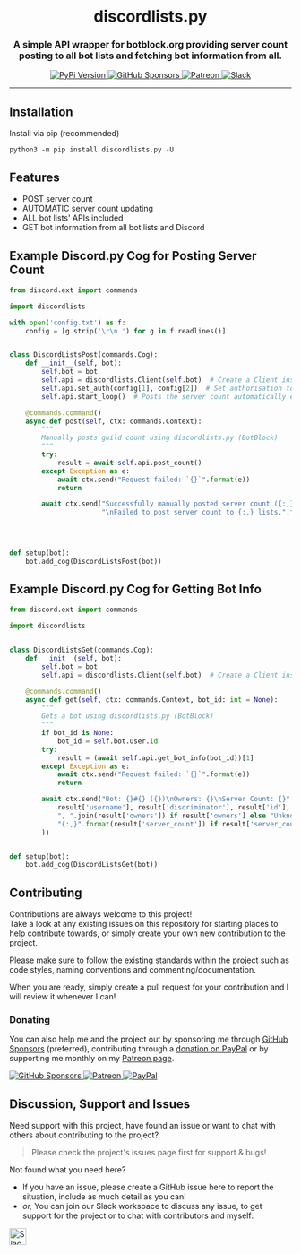 <!-- Source: https://github.com/MattIPv4/template/blob/master/README.md -->

<!-- Title -->
<h1 align="center" id="discordlistspy">
    discordlists.py
</h1>

<!-- Tag line -->
<h3 align="center">A simple API wrapper for botblock.org providing server count posting to all bot lists and fetching bot information from all.</h3>

<!-- Badges -->
<p align="center">
    <a href="https://pypi.org/project/discordlists.py/" target="_blank">
        <img src="https://img.shields.io/pypi/v/discordlists.py.svg?style=flat-square" alt="PyPi Version"/>
    </a>
    <a href="https://github.com/users/MattIPv4/sponsorship" target="_blank">
        <img src="https://img.shields.io/badge/GitHub%20Sponsors-MattIPv4-blue.svg?style=flat-square" alt="GitHub Sponsors"/>
    </a>
    <a href="http://patreon.mattcowley.co.uk/" target="_blank">
        <img src="https://img.shields.io/badge/Patreon-IPv4-blue.svg?style=flat-square" alt="Patreon"/>
    </a>
    <a href="http://slack.mattcowley.co.uk/" target="_blank">
        <img src="https://img.shields.io/badge/Slack-MattIPv4-blue.svg?style=flat-square" alt="Slack"/>
    </a>
</p>

----

<!-- Content -->
## Installation

Install via pip (recommended)

```Shell
python3 -m pip install discordlists.py -U
```

## Features

* POST server count
* AUTOMATIC server count updating
* ALL bot lists' APIs included
* GET bot information from all bot lists and Discord

## Example Discord.py Cog for Posting Server Count

```Python
from discord.ext import commands

import discordlists

with open('config.txt') as f:
    config = [g.strip('\r\n ') for g in f.readlines()]


class DiscordListsPost(commands.Cog):
    def __init__(self, bot):
        self.bot = bot
        self.api = discordlists.Client(self.bot)  # Create a Client instance
        self.api.set_auth(config[1], config[2])  # Set authorisation token for a bot list
        self.api.start_loop()  # Posts the server count automatically every 30 minutes

    @commands.command()
    async def post(self, ctx: commands.Context):
        """
        Manually posts guild count using discordlists.py (BotBlock)
        """
        try:
            result = await self.api.post_count()
        except Exception as e:
            await ctx.send("Request failed: `{}`".format(e))
            return

        await ctx.send("Successfully manually posted server count ({:,}) to {:,} lists."
                       "\nFailed to post server count to {:,} lists.".format(self.api.server_count,
                                                                             len(result["success"].keys()),
                                                                             len(result["failure"].keys())))


def setup(bot):
    bot.add_cog(DiscordListsPost(bot))

```

## Example Discord.py Cog for Getting Bot Info

```Python
from discord.ext import commands

import discordlists


class DiscordListsGet(commands.Cog):
    def __init__(self, bot):
        self.bot = bot
        self.api = discordlists.Client(self.bot)  # Create a Client instance

    @commands.command()
    async def get(self, ctx: commands.Context, bot_id: int = None):
        """
        Gets a bot using discordlists.py (BotBlock)
        """
        if bot_id is None:
            bot_id = self.bot.user.id
        try:
            result = (await self.api.get_bot_info(bot_id))[1]
        except Exception as e:
            await ctx.send("Request failed: `{}`".format(e))
            return

        await ctx.send("Bot: {}#{} ({})\nOwners: {}\nServer Count: {}".format(
            result['username'], result['discriminator'], result['id'],
            ", ".join(result['owners']) if result['owners'] else "Unknown",
            "{:,}".format(result['server_count']) if result['server_count'] else "Unknown"
        ))


def setup(bot):
    bot.add_cog(DiscordListsGet(bot))

```

<!-- Contributing -->
## Contributing

Contributions are always welcome to this project!\
Take a look at any existing issues on this repository for starting places to help contribute towards, or simply create your own new contribution to the project.

Please make sure to follow the existing standards within the project such as code styles, naming conventions and commenting/documentation.

When you are ready, simply create a pull request for your contribution and I will review it whenever I can!

### Donating

You can also help me and the project out by sponsoring me through [GitHub Sponsors](https://github.com/users/MattIPv4/sponsorship) (preferred), contributing through a [donation on PayPal](http://paypal.mattcowley.co.uk/) or by supporting me monthly on my [Patreon page](http://patreon.mattcowley.co.uk/).
<p>
    <a href="https://github.com/users/MattIPv4/sponsorship" target="_blank">
        <img src="https://img.shields.io/badge/GitHub%20Sponsors-MattIPv4-blue.svg?logo=github&logoColor=FFF&style=flat-square" alt="GitHub Sponsors"/>
    </a>
    <a href="http://patreon.mattcowley.co.uk/" target="_blank">
        <img src="https://img.shields.io/badge/Patreon-IPv4-blue.svg?logo=patreon&logoColor=F96854&style=flat-square" alt="Patreon"/>
    </a>
    <a href="http://paypal.mattcowley.co.uk/" target="_blank">
        <img src="https://img.shields.io/badge/PayPal-Matt%20(IPv4)%20Cowley-blue.svg?logo=paypal&logoColor=00457C&style=flat-square" alt="PayPal"/>
    </a>
</p>

<!-- Discussion & Support -->
## Discussion, Support and Issues

Need support with this project, have found an issue or want to chat with others about contributing to the project?
> Please check the project's issues page first for support & bugs!

Not found what you need here?

* If you have an issue, please create a GitHub issue here to report the situation, include as much detail as you can!
* _or,_ You can join our Slack workspace to discuss any issue, to get support for the project or to chat with contributors and myself:

<a href="http://slack.mattcowley.co.uk/" target="_blank">
    <img src="https://img.shields.io/badge/Slack-MattIPv4-blue.svg?logo=slack&logoColor=blue&style=flat-square" alt="Slack" height="30">
</a>
